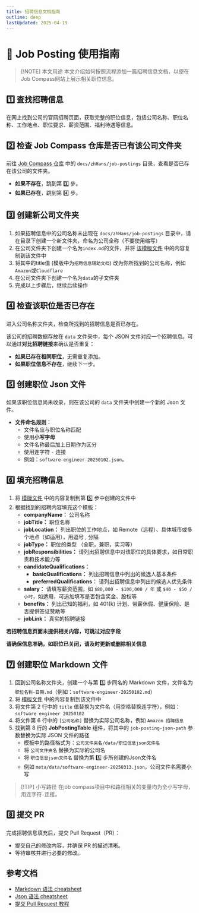 ```yaml
---
title: 招聘信息文档指南
outline: deep
lastUpdated: 2025-04-19
---
```


# 📖 Job Posting 使用指南

> [!NOTE] 本文用途
> 本文介绍如何按照流程添加一篇招聘信息文档，以便在Job Compass网站上展示相关职位信息。

## 1️⃣ 查找招聘信息

在网上找到公司的官网招聘页面，获取完整的职位信息，包括公司名称、职位名称、工作地点、职位要求、薪资范围、福利待遇等信息。

## 2️⃣ 检查 Job Compass 仓库是否已有该公司文件夹

前往 [Job Compass 仓库](https://github.com/atomeocean/job-compass) 中的 `docs/zhHans/job-postings` 目录，查看是否已存在该公司的文件夹。

- **如果不存在**，跳到第 3️⃣ 步。
- **如果已存在**，跳到第 4️⃣ 步。

## 3️⃣ 创建新公司文件夹

1. 如果招聘信息中的公司名称未出现在 `docs/zhHans/job-postings` 目录中，请在目录下创建一个新文件夹，命名为公司全称（不要使用缩写）
2. 在公司文件夹下创建一个名为`index.md`的文件，并将 [该模版文件](https://github.com/atomeocean/job-compass/blob/main/docs/zhHans/job-postings/job-postings-utils/index.md?plain=1) 中的内容复制到该文件中
3. 将其中的title值 (模版中为`招聘信息辅助文档`) 改为你所找到的公司名称，例如`Amazon`或`Cloudflare`
4. 在公司文件夹下创建一个名为`data`的子文件夹
5. 完成以上步骤后，继续后续操作

## 4️⃣ 检查该职位是否已存在

进入公司名称文件夹，检查所找到的招聘信息是否已存在。

该公司的招聘数据存放在 `data` 文件夹中，每个 JSON 文件对应一个招聘信息。可以通过**对比招聘链接**来确认是否重复：

- **如果已存在相同职位**，无需重复添加。
- **如果职位信息不存在**，继续下一步。

## 5️⃣ 创建职位 Json 文件

如果该职位信息尚未收录，则在该公司的 `data` 文件夹中创建一个新的 Json 文件。

- **文件命名规则：**
    - 文件名应与职位名称匹配
    - 使用**小写字母**
    - 文件名称最后加上日期作为区分
    - 使用连字符 `-` 连接
    - 例如：`software-engineer-20250102.json`。

## 6️⃣ 填充招聘信息

1. 将 [模版文件](https://github.com/atomeocean/job-compass/blob/main/docs/zhHans/job-postings/job-postings-utils/job-posting-template.json) 中的内容复制到第 5️⃣ 步中创建的文件中
2. 根据找到的招聘内容填充这个模版：
    - **companyName：** 公司名称
    - **jobTitle：** 职位名称
    - **jobLocation：** 列出职位的工作地点，如 Remote（远程）、具体城市或多个地点（如适用），用逗号 , 分隔
    - **jobType：** 职位的类型 （全职，兼职，实习等）
    - **jobResponsibilities：** 请列出招聘信息中对该职位的具体要求，如日常职责和技术能力等
    - **candidateQualifications：**
        - **basicQualifications：** 列出招聘信息中列出的候选人基本条件
        - **preferredQualifications：** 请列出招聘信息中列出的候选人优先条件
    - **salary：** 请填写薪资范围，如 `$80,000 - $100,000 / 年` 或 `$40 - $50 / 小时`，如适用，可追加填写是否包含奖金、股权等
    - **benefits：** 列出已知的福利，如 401(k) 计划、带薪休假、健康保险、是否提供签证赞助等
    - **jobLink：** 真实的招聘链接

**若招聘信息页面未提供相关内容，可跳过对应字段**

**请确保信息准确，如职位已关闭，请及时更新或删除相关信息**

## 7️⃣ 创建职位 Markdown 文件

1. 回到公司名称文件夹，创建一个与第 5️⃣ 步同名的 Markdown 文件，文件名为 `职位名称-日期.md`（例如：`software-engineer-20250102.md`）
2. 将 [模版文件](https://github.com/atomeocean/job-compass/blob/main/docs/zhHans/job-postings/job-postings-utils/job-posting-template.md?plain=1) 中的内容复制到该文件中
3. 将文件第 2 行中的 `title` 值替换为文件名（用空格替换连字符），例如：`software engineer 20250102`
4. 将文件第 6 行中的 `[公司名称]` 替换为实际公司名称，例如 `Amazon 招聘信息`
5. 找到第 8 行的 **JobPostingTable** 组件，将其中的 `job-posting-json-path` 参数替换为实际 JSON 文件的路径
    - 模板中的路径格式为：`公司文件夹名/data/职位信息json文件名`
    - 将 `公司文件夹名` 替换为实际的公司名
    - 将 `职位信息json文件名` 替换为第 5️⃣ 步所创建的Json文件名
    - 例如 `meta/data/software-engineer-20250313.json`，公司文件名需要小写

> [!TIP] 小写路径
> 在job compass项目中和路径相关的变量均为全小写字母，用连字符`-`连接。

## 8️⃣ 提交 PR

完成招聘信息填充后，提交 Pull Request（PR）：

- 提交自己的修改内容，并确保 PR 的描述清晰。
- 等待审核并进行必要的修改。

## 参考文档

- [Markdown 语法 cheatsheet](https://jobcompass.atomeocean.com/guide/markdown-cheatsheet.html)
- [Json 语法 cheatsheet](https://jobcompass.atomeocean.com/guide/json-cheatsheet.html)
- [提交 Pull Request 教程](https://www.youtube.com/watch?v=Jp7aMDVXvwM)